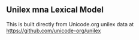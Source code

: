 Unilex mna Lexical Model
----------------------

This is built directly from Unicode.org unilex data at
https://github.com/unicode-org/unilex
